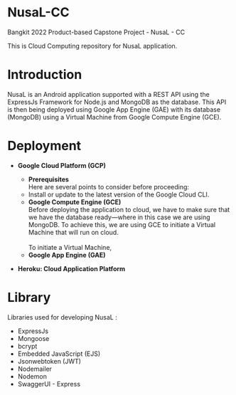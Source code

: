 # NusaL-CC
Bangkit 2022 Product-based Capstone Project - NusaL - CC

This is Cloud Computing repository for NusaL application.

# Introduction
NusaL is an Android application supported with a REST API using the ExpressJs Framework for Node.js and MongoDB as the database. This API is then being deployed using Google App Engine (GAE) with its database (MongoDB) using a Virtual Machine from Google Compute Engine (GCE).

# Deployment
* **Google Cloud Platform (GCP)**
  * **Prerequisites** <br>
    Here are several points to consider before proceeding:
  * Install or update to the latest version of the Google Cloud CLI.
  * **Google Compute Engine (GCE)** <br>
Before deploying the application to cloud, we have to make sure that we have the database ready—where in this case we are using MongoDB. To achieve this, we are using GCE to initiate a Virtual Machine that will run on cloud. <br><br>
To initiate a Virtual Machine, 
  * **Google App Engine (GAE)**
 
* **Heroku: Cloud Application Platform**

# Library
Libraries used for developing NusaL :
* ExpressJs
* Mongoose
* bcrypt
* Embedded JavaScript (EJS)
* Jsonwebtoken (JWT)
* Nodemailer
* Nodemon
* SwaggerUI - Express
